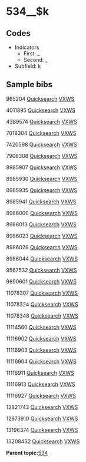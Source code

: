 # 534\_\_$k

## Codes

-   Indicators
    -   First: \_
    -   Second: \_
-   Subfield: k

## Sample bibs

965204 [Quicksearch](https://search.library.yale.edu/catalog/965204) [VXWS](http://prodorbis.library.yale.edu:7014/vxws/GetHoldingsService?bibId=965204)

4011895 [Quicksearch](https://search.library.yale.edu/catalog/4011895) [VXWS](http://prodorbis.library.yale.edu:7014/vxws/GetHoldingsService?bibId=4011895)

4389574 [Quicksearch](https://search.library.yale.edu/catalog/4389574) [VXWS](http://prodorbis.library.yale.edu:7014/vxws/GetHoldingsService?bibId=4389574)

7018304 [Quicksearch](https://search.library.yale.edu/catalog/7018304) [VXWS](http://prodorbis.library.yale.edu:7014/vxws/GetHoldingsService?bibId=7018304)

7420598 [Quicksearch](https://search.library.yale.edu/catalog/7420598) [VXWS](http://prodorbis.library.yale.edu:7014/vxws/GetHoldingsService?bibId=7420598)

7906308 [Quicksearch](https://search.library.yale.edu/catalog/7906308) [VXWS](http://prodorbis.library.yale.edu:7014/vxws/GetHoldingsService?bibId=7906308)

8985907 [Quicksearch](https://search.library.yale.edu/catalog/8985907) [VXWS](http://prodorbis.library.yale.edu:7014/vxws/GetHoldingsService?bibId=8985907)

8985930 [Quicksearch](https://search.library.yale.edu/catalog/8985930) [VXWS](http://prodorbis.library.yale.edu:7014/vxws/GetHoldingsService?bibId=8985930)

8985935 [Quicksearch](https://search.library.yale.edu/catalog/8985935) [VXWS](http://prodorbis.library.yale.edu:7014/vxws/GetHoldingsService?bibId=8985935)

8985941 [Quicksearch](https://search.library.yale.edu/catalog/8985941) [VXWS](http://prodorbis.library.yale.edu:7014/vxws/GetHoldingsService?bibId=8985941)

8986000 [Quicksearch](https://search.library.yale.edu/catalog/8986000) [VXWS](http://prodorbis.library.yale.edu:7014/vxws/GetHoldingsService?bibId=8986000)

8986013 [Quicksearch](https://search.library.yale.edu/catalog/8986013) [VXWS](http://prodorbis.library.yale.edu:7014/vxws/GetHoldingsService?bibId=8986013)

8986023 [Quicksearch](https://search.library.yale.edu/catalog/8986023) [VXWS](http://prodorbis.library.yale.edu:7014/vxws/GetHoldingsService?bibId=8986023)

8986029 [Quicksearch](https://search.library.yale.edu/catalog/8986029) [VXWS](http://prodorbis.library.yale.edu:7014/vxws/GetHoldingsService?bibId=8986029)

8986044 [Quicksearch](https://search.library.yale.edu/catalog/8986044) [VXWS](http://prodorbis.library.yale.edu:7014/vxws/GetHoldingsService?bibId=8986044)

9567532 [Quicksearch](https://search.library.yale.edu/catalog/9567532) [VXWS](http://prodorbis.library.yale.edu:7014/vxws/GetHoldingsService?bibId=9567532)

9690601 [Quicksearch](https://search.library.yale.edu/catalog/9690601) [VXWS](http://prodorbis.library.yale.edu:7014/vxws/GetHoldingsService?bibId=9690601)

11078307 [Quicksearch](https://search.library.yale.edu/catalog/11078307) [VXWS](http://prodorbis.library.yale.edu:7014/vxws/GetHoldingsService?bibId=11078307)

11078324 [Quicksearch](https://search.library.yale.edu/catalog/11078324) [VXWS](http://prodorbis.library.yale.edu:7014/vxws/GetHoldingsService?bibId=11078324)

11078348 [Quicksearch](https://search.library.yale.edu/catalog/11078348) [VXWS](http://prodorbis.library.yale.edu:7014/vxws/GetHoldingsService?bibId=11078348)

11114560 [Quicksearch](https://search.library.yale.edu/catalog/11114560) [VXWS](http://prodorbis.library.yale.edu:7014/vxws/GetHoldingsService?bibId=11114560)

11116902 [Quicksearch](https://search.library.yale.edu/catalog/11116902) [VXWS](http://prodorbis.library.yale.edu:7014/vxws/GetHoldingsService?bibId=11116902)

11116903 [Quicksearch](https://search.library.yale.edu/catalog/11116903) [VXWS](http://prodorbis.library.yale.edu:7014/vxws/GetHoldingsService?bibId=11116903)

11116904 [Quicksearch](https://search.library.yale.edu/catalog/11116904) [VXWS](http://prodorbis.library.yale.edu:7014/vxws/GetHoldingsService?bibId=11116904)

11116911 [Quicksearch](https://search.library.yale.edu/catalog/11116911) [VXWS](http://prodorbis.library.yale.edu:7014/vxws/GetHoldingsService?bibId=11116911)

11116913 [Quicksearch](https://search.library.yale.edu/catalog/11116913) [VXWS](http://prodorbis.library.yale.edu:7014/vxws/GetHoldingsService?bibId=11116913)

11116927 [Quicksearch](https://search.library.yale.edu/catalog/11116927) [VXWS](http://prodorbis.library.yale.edu:7014/vxws/GetHoldingsService?bibId=11116927)

12821743 [Quicksearch](https://search.library.yale.edu/catalog/12821743) [VXWS](http://prodorbis.library.yale.edu:7014/vxws/GetHoldingsService?bibId=12821743)

12973910 [Quicksearch](https://search.library.yale.edu/catalog/12973910) [VXWS](http://prodorbis.library.yale.edu:7014/vxws/GetHoldingsService?bibId=12973910)

13196374 [Quicksearch](https://search.library.yale.edu/catalog/13196374) [VXWS](http://prodorbis.library.yale.edu:7014/vxws/GetHoldingsService?bibId=13196374)

13208432 [Quicksearch](https://search.library.yale.edu/catalog/13208432) [VXWS](http://prodorbis.library.yale.edu:7014/vxws/GetHoldingsService?bibId=13208432)

**Parent topic:**[534](../../tags/534/534.md)

